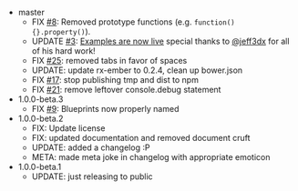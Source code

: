 - master
  - FIX [#8](//github.com/netflix/ember-cli-nf-graph/issues/8): Removed prototype functions (e.g. `function() {}.property()`).
  - UPDATE [#3](//github.com/netflix/ember-cli-nf-graph/issues/3): [Examples are now live](//netflix.github.io/ember-nf-graph-examples/dist) special thanks to [@jeff3dx](//github.com/jeff3dx) 
    for all of his hard work!
  - FIX [#25](//github.com/netflix/ember-cli-nf-graph/issues/25): removed tabs in favor of spaces
  - UPDATE: update rx-ember to 0.2.4, clean up bower.json
  - FIX [#17](//github.com/netflix/ember-cli-nf-graph/pull/17): stop publishing tmp and dist to npm
  - FIX [#21](//github.com/netflix/ember-cli-nf-graph/issues/21): remove leftover console.debug statement
- 1.0.0-beta.3
  - FIX [#9](//github.com/netflix/ember-cli-nf-graph/issues/9): Blueprints now properly named
- 1.0.0-beta.2
  - FIX: Update license
  - FIX: updated documentation and removed document cruft
  - UPDATE: added a changelog :P
  - META: made meta joke in changelog with appropriate emoticon
- 1.0.0-beta.1
  - UPDATE: just releasing to public
